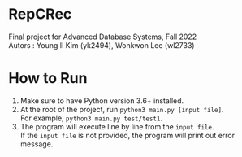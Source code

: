# RepCRec
Final project for Advanced Database Systems, Fall 2022\
Autors : Young Il Kim (yk2494), Wonkwon Lee (wl2733)

# How to Run
1. Make sure to have Python version 3.6+ installed.
2. At the root of the project, run `python3 main.py [input file]`.\
   For example, `python3 main.py test/test1`.
3. The program will execute line by line from the `input file`.\
   If the `input file` is not provided, the program will print out error message.

  
